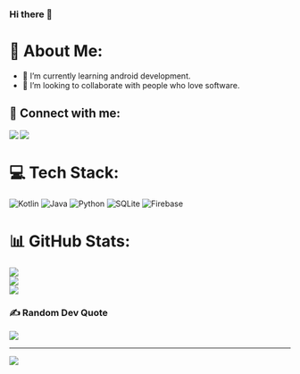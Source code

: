 ### Hi there 👋

# 💫 About Me:

- 🌱 I’m currently learning android development.
- 👯 I’m looking to collaborate with people who love software.

## 📩 Connect with me:
[<img align="left" src="https://img.shields.io/badge/LinkedIn-0077B5?style=for-the-badge&logo=linkedin&logoColor=white" />][linkedin]
[<img align="left" src="https://img.shields.io/badge/Gmail-D14836?style=for-the-badge&logo=gmail&logoColor=white" />][gmail]
<br />
# 💻 Tech Stack:
![Kotlin](https://img.shields.io/badge/kotlin-%230095D5.svg?style=for-the-badge&logo=kotlin&logoColor=white) ![Java](https://img.shields.io/badge/java-%23ED8B00.svg?style=for-the-badge&logo=java&logoColor=white) ![Python](https://img.shields.io/badge/python-3670A0?style=for-the-badge&logo=python&logoColor=ffdd54) ![SQLite](https://img.shields.io/badge/sqlite-%2307405e.svg?style=for-the-badge&logo=sqlite&logoColor=white) ![Firebase](https://img.shields.io/badge/firebase-%23039BE5.svg?style=for-the-badge&logo=firebase)
# 📊 GitHub Stats:
![](https://github-readme-stats.vercel.app/api?username=Emre-Sari&theme=gotham&hide_border=true&include_all_commits=false&count_private=false)<br/>
![](https://github-readme-streak-stats.herokuapp.com/?user=Emre-Sari&theme=gotham&hide_border=true)<br/>
![](https://github-readme-stats.vercel.app/api/top-langs/?username=Emre-Sari&theme=gotham&hide_border=true&include_all_commits=false&count_private=false&layout=compact)

### ✍️ Random Dev Quote
![](https://quotes-github-readme.vercel.app/api?type=vetical&theme=tokyonight)

---
[![](https://visitcount.itsvg.in/api?id=Emre-Sari&icon=6&color=8)](https://visitcount.itsvg.in)


<br />

[linkedin]: https://www.linkedin.com/in/emre-sar%C4%B1-064a851b3
[gmail]: mailto:emresari633@gmail.com





